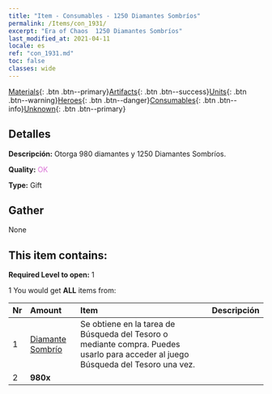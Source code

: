 ```yaml
---
title: "Item - Consumables - 1250 Diamantes Sombríos"
permalink: /Items/con_1931/
excerpt: "Era of Chaos  1250 Diamantes Sombríos"
last_modified_at: 2021-04-11
locale: es
ref: "con_1931.md"
toc: false
classes: wide
---
```

 [Materials](/es/Items/){: .btn .btn--primary}[Artifacts](/es/Items/Artifacts/){: .btn .btn--success}[Units](/es/Items/Units/){: .btn .btn--warning}[Heroes](/es/Items/Heroes/){: .btn .btn--danger}[Consumables](/es/Items/Consumables/){: .btn .btn--info}[Unknown](/es/Items/Unknown/){: .btn .btn--primary}

## Detalles
 **Descripción:** Otorga 980 diamantes y 1250 Diamantes Sombríos.

 **Quality:** <span style="color: #DA70D6">OK</span>

 **Type:** Gift

## Gather

  None

## This item contains:

 **Required Level to open:** 1

 1 You would get **ALL** items  from:

  | Nr | Amount |     Item    | Descripción |
  |:---|:-------|:------------|:-----------:|
  | 1 | [Diamante Sombrío](/es/Items/con_554/) | Se obtiene en la tarea de Búsqueda del Tesoro o mediante compra. Puedes usarlo para acceder al juego Búsqueda del Tesoro una vez. | 
  | 2 |  **980x** | <i class="fas fa-gem"/> |  | 
